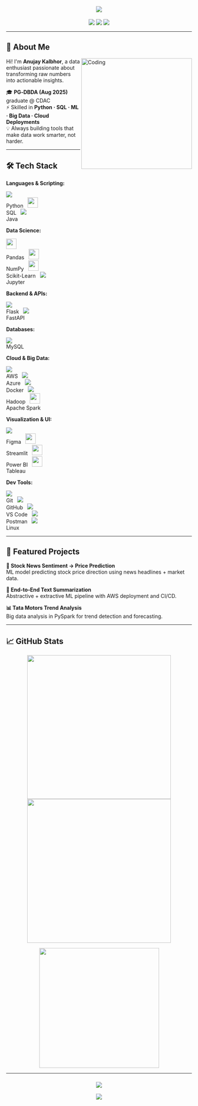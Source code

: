 <!-- Animated Intro Banner -->
<h1 align="center">
<img src="https://readme-typing-svg.herokuapp.com/?font=Fira+Code&size=32&pause=1000&center=true&vCenter=true&width=750&lines=Hey+there!+I'm+Anujay+Kalbhor+%F0%9F%91%8B;Data+Analyst;Machine+Learning+Enthusiast;Cloud+Data+Engineer+in+Making"/>
</h1>

<!-- Contact Badges -->
<p align="center">
<a href="mailto:kalbhoranujay@gmail.com"><img src="https://img.shields.io/badge/Email-kalbhoranujay%40gmail.com-red?style=for-the-badge&logo=gmail" /></a>
<a href="https://www.linkedin.com/in/anujay-kalbhor" target="_blank"><img src="https://img.shields.io/badge/LinkedIn-Anujay%20Kalbhor-0A66C2?style=for-the-badge&logo=linkedin" /></a>
<a href="https://github.com/Anujaykalbhor" target="_blank"><img src="https://img.shields.io/badge/GitHub-Anujaykalbhor-181717?style=for-the-badge&logo=github" /></a>
</p>

---

## 🚀 About Me
<img align="right" alt="Coding" width="300" src="https://cdn.dribbble.com/userupload/31672791/file/original-7d5994e1f1e51586dbc8e703981511cb.gif">

Hi! I'm **Anujay Kalbhor**, a data enthusiast passionate about transforming raw numbers into actionable insights.

🎓 **PG‑DBDA (Aug 2025)** graduate @ CDAC  
⚡ Skilled in **Python · SQL · ML · Big Data · Cloud Deployments**  
💡 Always building tools that make data work smarter, not harder.

---

## 🛠 Tech Stack

**Languages & Scripting:**  
<p align="left">
<img src="https://skillicons.dev/icons?i=python" /><br>Python&nbsp;&nbsp;
<img src="https://img.shields.io/badge/SQL-336791?style=for-the-badge&logo=postgresql&logoColor=white" height="28"/><br>SQL&nbsp;&nbsp;
<img src="https://skillicons.dev/icons?i=java" /><br>Java
</p>

**Data Science:**  
<p align="left">
<img src="https://img.shields.io/badge/Pandas-150458?logo=pandas&logoColor=white&style=for-the-badge" height="28"/><br>Pandas&nbsp;&nbsp;
<img src="https://img.shields.io/badge/NumPy-013243?logo=numpy&logoColor=white&style=for-the-badge" height="28"/><br>NumPy&nbsp;&nbsp;
<img src="https://img.shields.io/badge/Scikit--Learn-F7931E?logo=scikitlearn&logoColor=white&style=for-the-badge" height="28"/><br>Scikit-Learn&nbsp;&nbsp;
<img src="https://skillicons.dev/icons?i=jupyter" /><br>Jupyter
</p>

**Backend & APIs:**  
<p align="left">
<img src="https://skillicons.dev/icons?i=flask" /><br>Flask&nbsp;&nbsp;
<img src="https://skillicons.dev/icons?i=fastapi" /><br>FastAPI
</p>

**Databases:**  
<p align="left">
<img src="https://skillicons.dev/icons?i=mysql" /><br>MySQL
</p>

**Cloud & Big Data:**  
<p align="left">
<img src="https://skillicons.dev/icons?i=aws" /><br>AWS&nbsp;&nbsp;
<img src="https://skillicons.dev/icons?i=azure" /><br>Azure&nbsp;&nbsp;
<img src="https://skillicons.dev/icons?i=docker" /><br>Docker&nbsp;&nbsp;
<img src="https://skillicons.dev/icons?i=hadoop" /><br>Hadoop&nbsp;&nbsp;
<img src="https://img.shields.io/badge/Apache%20Spark-FDEE21?style=for-the-badge&logo=apachespark&logoColor=black" height="28"/><br>Apache Spark
</p>

**Visualization & UI:**  
<p align="left">
<img src="https://skillicons.dev/icons?i=figma" /><br>Figma&nbsp;&nbsp;
<img src="https://img.shields.io/badge/Streamlit-FF4B4B?style=for-the-badge&logo=streamlit&logoColor=white" height="28"/><br>Streamlit&nbsp;&nbsp;
<img src="https://img.shields.io/badge/PowerBI-F2C811?style=for-the-badge&logo=powerbi&logoColor=black" height="28"/><br>Power BI&nbsp;&nbsp;
<img src="https://img.shields.io/badge/Tableau-E97627?style=for-the-badge&logo=tableau&logoColor=white" height="28"/><br>Tableau
</p>

**Dev Tools:**  
<p align="left">
<img src="https://skillicons.dev/icons?i=git" /><br>Git&nbsp;&nbsp;
<img src="https://skillicons.dev/icons?i=github" /><br>GitHub&nbsp;&nbsp;
<img src="https://skillicons.dev/icons?i=vscode" /><br>VS Code&nbsp;&nbsp;
<img src="https://skillicons.dev/icons?i=postman" /><br>Postman&nbsp;&nbsp;
<img src="https://skillicons.dev/icons?i=linux" /><br>Linux
</p>

---

## 📂 Featured Projects

**🎯 Stock News Sentiment → Price Prediction**  
ML model predicting stock price direction using news headlines + market data.

**🧠 End‑to‑End Text Summarization**  
Abstractive + extractive ML pipeline with AWS deployment and CI/CD.

**📊 Tata Motors Trend Analysis**  
Big data analysis in PySpark for trend detection and forecasting.

---

## 📈 GitHub Stats
<p align="center">
<img width=390 src="https://streak-stats.demolab.com?user=Anujaykalbhor&theme=react&hide_border=true" />
<img width=390 src="https://github-readme-stats.vercel.app/api?username=Anujaykalbhor&show_icons=true&theme=react&hide_border=true" />
</p>
<p align="center">
<img width=325 src="https://github-readme-stats.vercel.app/api/top-langs/?username=Anujaykalbhor&layout=compact&theme=react&hide_border=true" />
</p>

---

<h3 align="center">
<img src="https://readme-typing-svg.herokuapp.com/?font=Righteous&size=25&center=true&vCenter=true&width=500&height=70&duration=4000&lines=Thanks+for+visiting!+%E2%9C%8C%EF%B8%8F;Let's+connect+on+LinkedIn!">
</h3>
<p align="center">
<img src="https://komarev.com/ghpvc/?username=Anujaykalbhor&label=Profile+Views&color=0e75b6&style=flat" />
</p>
